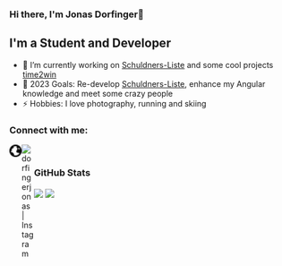 ### Hi there, I'm Jonas Dorfinger👋

## I'm a Student and Developer

- 🔭 I’m currently working on [Schuldners-Liste][schuldners-liste] and some cool projects [time2win](https://time2win.at/)
- 🥅 2023 Goals: Re-develop [Schuldners-Liste][schuldners-liste], enhance my Angular knowledge and meet some crazy people
- ⚡ Hobbies: I love photography, running and skiing

### Connect with me:

[<img align="left" alt="dorfingerjonas.at" width="22px" src="https://raw.githubusercontent.com/iconic/open-iconic/master/svg/globe.svg" />][website] [<img align="left" alt="dorfingerjonas | Instagram" width="22px" src="https://cdn.jsdelivr.net/npm/simple-icons@v3/icons/instagram.svg" />][instagram]

<br />

### GitHub Stats

<img align="center" src="https://github-readme-stats.vercel.app/api?username=dorfingerjonas">
<img align="center" src="https://github-readme-stats.vercel.app/api/top-langs/?username=dorfingerjonas">

[website]: https://dorfingerjonas.at
[instagram]: https://instagram.com/dorfingerjonas
[schuldners-liste]: https://schuldners-liste.com
